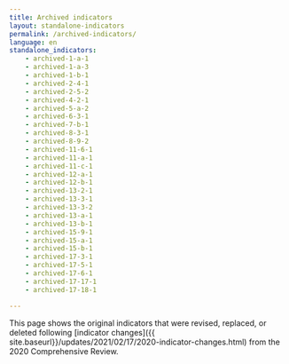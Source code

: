 ```yaml
---
title: Archived indicators
layout: standalone-indicators
permalink: /archived-indicators/
language: en
standalone_indicators:
    - archived-1-a-1
    - archived-1-a-3
    - archived-1-b-1
    - archived-2-4-1
    - archived-2-5-2
    - archived-4-2-1
    - archived-5-a-2
    - archived-6-3-1
    - archived-7-b-1
    - archived-8-3-1
    - archived-8-9-2
    - archived-11-6-1
    - archived-11-a-1
    - archived-11-c-1
    - archived-12-a-1
    - archived-12-b-1
    - archived-13-2-1
    - archived-13-3-1
    - archived-13-3-2
    - archived-13-a-1
    - archived-13-b-1
    - archived-15-9-1
    - archived-15-a-1
    - archived-15-b-1
    - archived-17-3-1
    - archived-17-5-1
    - archived-17-6-1
    - archived-17-17-1
    - archived-17-18-1

---
```


This page shows the original indicators that were revised, replaced, or deleted following [indicator changes]({{ site.baseurl}}/updates/2021/02/17/2020-indicator-changes.html) from the 2020 Comprehensive Review.
